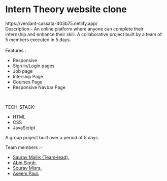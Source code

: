<h1>Intern Theory website clone</h1>
https://verdant-cassata-403b75.netlify.app/
<br/>
Description:- An online platform where anyone can complete their internship and enhance their skill. A collaborative project built by a team of 5 members executed in 5 days.
<br />
<br />
Features :
<ul>
<li> Responsive </li>
<li> Sign in/Login pages </li>
<li> Job page </li>
<li>Intership Page</li>
<li> Courses Page </li>
  <li> Responsive Navbar Page </li>
</ul>
</br>

TECH-STACK:
<ul>
<li> HTML </li>
<li> CSS </li>
<li> JavaScript </li>
</ul>


A group project built over a period of 5 days.

Team members :-
<ul>
  <li> <a href="https://github.com/saurav269"  >  Saurav Mallik (Team-lead). </a> </li>
  <li>  <a href="https://github.com/9142Abhi">  Abhi Singh. </a>   </li>
  <li> <a href="https://github.com/sourav4125" > Sourav Misra.  </a> </li>
  <li>  <a href="https://github.com/paulASEEM">   Aseem Paul. </a></li>
  </ul>
